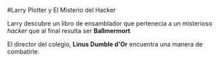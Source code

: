 #Larry Plotter y El Misterio del Hacker

Larry descubre un libro de ensamblador que pertenecia a un misterioso *hacker* que al final resulta
ser **Ballmermort**

El director del colegio, **Linus Dumble d'Or** encuentra una manera de combatirle.
